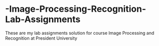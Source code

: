 # -Image-Processing-Recognition-Lab-Assignments
These are my lab assignments solution for course Image Processing and Recognition at President University
